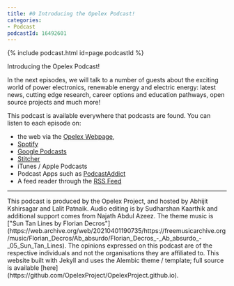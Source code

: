```yaml
---
title: #0 Introducing the Opelex Podcast!
categories:
- Podcast
podcastId: 16492601
---
```


{% include podcast.html id=page.podcastId %}

Introducing the Opelex Podcast!

In the next episodes, we will talk to a number of guests about the exciting world of power electronics, renewable energy and electric energy: latest news, cutting edge research, career options and education pathways, open source projects and much more!

This podcast is available everywhere that podcasts are found. You can listen to each episode on:
- the web via the [Opelex Webpage](http://opelex.net/podcast),
- [Spotify](https://open.spotify.com/show/3oWW6bUIMAEQJcmEOoYT5K) 
- [Google Podcasts](https://podcasts.google.com/feed/aHR0cHM6Ly9vcGVsZXgubGlic3luLmNvbS9yc3M)
- [Stitcher](https://www.stitcher.com/show/the-opelex-podcast)
- iTunes / Apple Podcasts
- Podcast Apps such as [PodcastAddict](https://podcastaddict.com/app)
- A feed reader through the [RSS Feed](https://opelex.libsyn.com/rss)
<hr>
<a name="podcast_info"></a>
This podcast is produced by the Opelex Project, and hosted by Abhijit Kshirsagar and Lalit Patnaik.
Audio editing is by Sudharshan Kaarthik and additional support comes from Najath Abdul Azeez.
The theme music is ["Sun Tan Lines by Florian Decros"](https://web.archive.org/web/20210401190735/https://freemusicarchive.org/music/Florian_Decros/Ab_absurdo/Florian_Decros_-_Ab_absurdo_-_05_Sun_Tan_Lines). The opinions expressed on this podcast are of the respective individuals and not the organisations they are affiliated to. This website built with Jekyll and uses the Alembic theme / template; full source is available [here](https://github.com/OpelexProject/OpelexProject.github.io).
